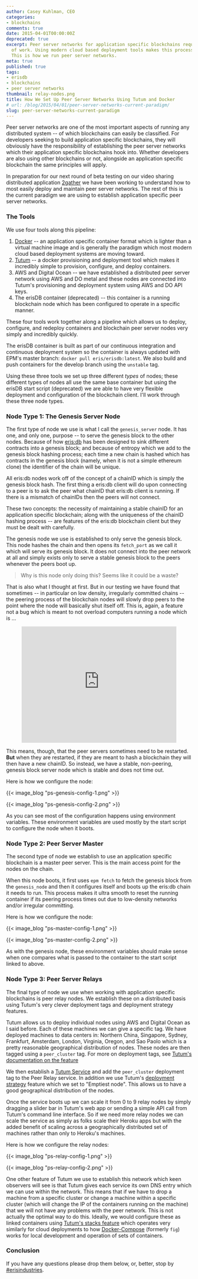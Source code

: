 ```yaml
---
author: Casey Kuhlman, CEO
categories:
- blockchains
comments: true
date: 2015-04-01T00:00:00Z
deprecated: true
excerpt: Peer server networks for application specific blockchains requires a bit
  of work. Using modern cloud based deployment tools makes this process easy and simple.
  This is how we run peer server networks.
meta: true
published: true
tags:
- erisdb
- blockchains
- peer server networks
thumbnail: relay-nodes.png
title: How We Set Up Peer Server Networks Using Tutum and Docker
# url: /blog/2015/04/01/peer-server-networks-current-paradigm/
slug: peer-server-networks-current-paradigm
---
```


Peer server networks are one of the most important aspects of running any distributed system -- of which blockchains can easily be classified. For developers seeking to build application specific blockchains, they will obviously have the responsibility of establishing the peer server networks which their application specific blockchains hook into. Whether developers are also using other blockchains or not, alongside an application specific blockchain the same principles will apply.

In preparation for our next round of beta testing on our video sharing distributed application [2gather](https://github.com/monax/2gather) we have been working to understand how to most easily deploy and maintain peer server networks. The rest of this is the current paradigm we are using to establish application specific peer server networks.

### The Tools

We use four tools along this pipeline:

1. [Docker](https://www.docker.com/) -- an application specific container format which is lighter than a virtual machine image and is generally the paradigm which most modern cloud based deployment systems are moving toward.
2. [Tutum](https://www.tutum.co/) -- a docker provisioning and deployment tool which makes it incredibly simple to provision, configure, and deploy containers.
3. AWS and Digital Ocean -- we have established a distributed peer server network using AWS and DO metal and these nodes are connected into Tutum's provisioning and deployment system using AWS and DO API keys.
4. The erisDB container (deprecated) -- this container is a running blockchain node which has been configured to operate in a specific manner.

These four tools work together along a pipeline which allows us to deploy, configure, and redeploy containers and blockchain peer server nodes very simply and incredibly quickly.

The erisDB container is built as part of our continuous integration and continuous deployment system so the container is always updated with EPM's master branch: `docker pull eris/erisdb:latest`. We also build and push containers for the develop branch using the `unstable` tag.

Using these three tools we set up three different *types* of nodes; these different types of nodes all use the same base container but using the erisDB start script (deprecated) we are able to have very flexible deployment and configuration of the blockchain client. I'll work through these three node types.

### Node Type 1: The Genesis Server Node

The first type of node we use is what I call the `genesis_server` node. It has one, and only one, purpose -- to serve the genesis block to the other nodes. Because of how [eris:db](/platform/db) has been designed to sink different contracts into a genesis block; and because of entropy which we add to the genesis block hashing process; each time a new chain is hashed which has contracts in the genesis block (namely, when it is not a simple ethereum clone) the identifier of the chain will be unique.

All eris:db nodes work off of the concept of a chainID which is simply the genesis block hash. The first thing a eris:db client will do upon connecting to a peer is to ask the peer what chainID that eris:db client is running. If there is a mismatch of chainIDs then the peers will not connect.

These two concepts: the necessity of maintaining a stable chainID for an application specific blockchain; along with the uniqueness of the chainID hashing process -- are features of the eris:db blockchain client but they must be dealt with carefully.

The genesis node we use is established to only serve the genesis block. This node hashes the chain and then opens its `fetch_port` as we call it which will serve its genesis block. It does not connect into the peer network at all and simply exists only to serve a stable genesis block to the peers whenever the peers boot up.

> Why is this node only doing this? Seems like it could be a waste?

That is also what I thought at first. But in our testing we have found that sometimes -- in particular on low density, irregularly committed chains -- the peering process of the blockchain nodes will slowly drop peers to the point where the node will basically shut itself off. This is, again, a feature not a bug which is meant to not overload computers running a node which is ...

<center><iframe width="420" height="315" src="https://www.youtube.com/embed/NGrLb6W5YOM" frameborder="0" allowfullscreen></iframe></center>

This means, though, that the peer servers sometimes need to be restarted. **But** when they are restarted, if they are meant to hash a blockchain they will then have a new chainID. So instead, we have a stable, non-peering, genesis block server node which is stable and does not time out.

Here is how we configure the node:

{{< image_blog "ps-genesis-config-1.png" >}}

{{< image_blog "ps-genesis-config-2.png" >}}

As you can see most of the configuration happens using environment variables. These environment variables are used mostly by the start script to configure the node when it boots.

### Node Type 2: Peer Server Master

The second type of node we establish to use an application specific blockchain is a master peer server. This is the main access point for the nodes on the chain.

When this node boots, it first uses `epm fetch` to fetch the genesis block from the `genesis_node` and then it configures itself and boots up the eris:db chain it needs to run. This process makes it ultra smooth to reset the running container if its peering process times out due to low-density networks and/or irregular committing.

Here is how we configure the node:

{{< image_blog "ps-master-config-1.png" >}}

{{< image_blog "ps-master-config-2.png" >}}

As with the genesis node, these environment variables should make sense when one compares what is passed to the container to the start script linked to above.

### Node Type 3: Peer Server Relays

The final type of node we use when working with application specific blockchains is peer relay nodes. We establish these on a distributed basis using Tutum's very clever deployment tags and deployment strategy features.

Tutum allows us to deploy individual nodes using AWS and Digital Ocean as I said before. Each of these machines we can give a specific tag. We have deployed machines to data centers in: Northern China, Singapore, Sydney, Frankfurt, Amsterdam, London, Virginia, Oregon, and Sao Paolo which is a pretty reasonable geographical distribution of nodes. These nodes are then tagged using a `peer_cluster` tag. For more on deployment tags, see [Tutum's documentation on the feature](https://tutum.freshdesk.com/support/solutions/articles/5000508859-deploy-tags)

We then establish a [Tutum Service](https://tutum.freshdesk.com/support/solutions/articles/5000559793-5-deploy-the-app-as-a-tutum-service) and add the `peer_cluster` deployment tag to the Peer Relay service. In addition we use Tutum's [deployment strategy](https://tutum.freshdesk.com/support/solutions/articles/5000520721-deployment-strategies) feature which we set to "Emptiest node". This allows us to have a good geographical distribution of the nodes.

Once the service boots up we can scale it from 0 to 9 relay nodes by simply dragging a slider bar in Tutum's web app or sending a simple API call from Tutum's command line interface. So if we need more relay nodes we can scale the service as simply as folks scale their Heroku apps but with the added benefit of scaling across a geographically distributed set of machines rather than only to Heroku's machines.

Here is how we configure the relay nodes:

{{< image_blog "ps-relay-config-1.png" >}}

{{< image_blog "ps-relay-config-2.png" >}}

One other feature of Tutum we use to establish this network which keen observers will see is that Tutum gives each service its own DNS entry which we can use within the network. This means that if we have to drop a machine from a specific cluster or change a machine within a specific cluster (which will change the IP of the containers running on the machine) that we will not have any problems with the peer network. This is not actually the optimal way to do this. Ideally, we would configure these as linked containers using [Tutum's stacks feature](https://tutum.freshdesk.com/support/solutions/articles/5000569899-stacks) which operates very similarly for cloud deployments to how [Docker-Compose](https://docs.docker.com/compose/) (formerly `fig`) works for local development and operation of sets of containers.

### Conclusion

If you have any questions please drop them below, or, better, stop by [#erisindustries](irc://freenode.net/#erisindustries).
